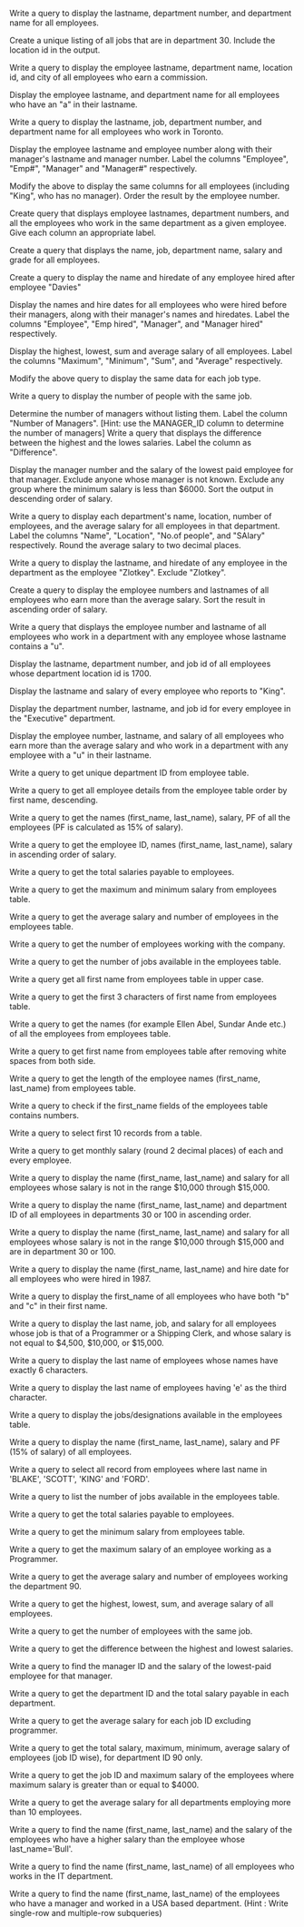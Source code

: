 Write a query to display the lastname, department number, and department name for all employees.

Create a unique listing of all jobs that are in department 30. Include the location id in the output.

Write a query to display the employee lastname, department name, location id, and city of all employees who earn a commission.

Display the employee lastname, and department name for all employees who have an "a" in their lastname.

Write a query to display the lastname, job, department number, and department name for all employees who work in Toronto.

Display the employee lastname and employee number along with their manager's lastname and manager number. Label the columns "Employee", "Emp#", "Manager" and "Manager#" respectively.

Modify the above to display the same columns for all employees (including "King", who has no manager). Order the result by the employee number.

Create query that displays employee lastnames, department numbers, and all the employees who work in the same department as a given employee. Give each column an appropriate label.

Create a query that displays the name, job, department name, salary and grade for all employees.

Create a query to display the name and hiredate of any employee hired after employee "Davies"

Display the names and hire dates for all employees who were hired before their managers, along with their manager's names and hiredates. Label the columns "Employee", "Emp hired", "Manager", and "Manager hired" respectively.

Display the highest, lowest, sum and average salary of all employees. Label the columns "Maximum", "Minimum", "Sum", and "Average" respectively.

Modify the above query to display the same data for each job type.

Write a query to display the number of people with the same job.

Determine the number of managers without listing them. Label the column "Number of Managers". [Hint: use the MANAGER_ID column to determine the number of managers]
Write a query that displays the difference between the highest and the lowes salaries. Label the column as "Difference".

Display the manager number and the salary of the lowest paid employee for that manager. Exclude anyone whose manager is not known. Exclude any group where the minimum salary is less than $6000. Sort the output in descending order of salary.

Write a query to display each department's name, location, number of employees, and the average salary for all employees in that department. Label the columns "Name", "Location", "No.of people", and "SAlary" respectively. Round the average salary to two decimal places.

Write a query to display the lastname, and hiredate of any employee in the department as the employee "Zlotkey". Exclude "Zlotkey".

Create a query to display the employee numbers and lastnames of all employees who earn more than the average salary. Sort the result in ascending order of salary.

Write a query that displays the employee number and lastname of all employees who work in a department with any employee whose lastname contains a "u".

Display the lastname, department number, and job id of all employees whose department location id is 1700.

Display the lastname and salary of every employee who reports to "King".

Display the department number, lastname, and job id for every employee in the "Executive" department.

Display the employee number, lastname, and salary of all employees who earn more than the average salary and who work in a department with any employee with a "u" in their lastname.

Write a query to get unique department ID from employee table.

Write a query to get all employee details from the employee table order by first name, descending.

Write a query to get the names (first_name, last_name), salary, PF of all the employees (PF is calculated as 15% of salary).

Write a query to get the employee ID, names (first_name, last_name), salary in ascending order of salary.

Write a query to get the total salaries payable to employees.

Write a query to get the maximum and minimum salary from employees table.

Write a query to get the average salary and number of employees in the employees table.

Write a query to get the number of employees working with the company.

Write a query to get the number of jobs available in the employees table.

Write a query get all first name from employees table in upper case.

Write a query to get the first 3 characters of first name from employees table.

Write a query to get the names (for example Ellen Abel, Sundar Ande etc.) of all the employees from employees table.

Write a query to get first name from employees table after removing white spaces from both side.

Write a query to get the length of the employee names (first_name, last_name) from employees table.

Write a query to check if the first_name fields of the employees table contains numbers.

Write a query to select first 10 records from a table.

Write a query to get monthly salary (round 2 decimal places) of each and every employee.

Write a query to display the name (first_name, last_name) and salary for all employees whose salary is not in the range $10,000 through $15,000.

Write a query to display the name (first_name, last_name) and department ID of all employees in departments 30 or 100 in ascending order.

Write a query to display the name (first_name, last_name) and salary for all employees whose salary is not in the range $10,000 through $15,000 and are in department 30 or 100.

Write a query to display the name (first_name, last_name) and hire date for all employees who were hired in 1987.

Write a query to display the first_name of all employees who have both "b" and "c" in their first name.

Write a query to display the last name, job, and salary for all employees whose job is that of a Programmer or a Shipping Clerk, and whose salary is not equal to $4,500, $10,000, or $15,000.

Write a query to display the last name of employees whose names have exactly 6 characters.

Write a query to display the last name of employees having 'e' as the third character.

Write a query to display the jobs/designations available in the employees table.

Write a query to display the name (first_name, last_name), salary and PF (15% of salary) of all employees.

Write a query to select all record from employees where last name in 'BLAKE', 'SCOTT', 'KING' and 'FORD'.

Write a query to list the number of jobs available in the employees table.

Write a query to get the total salaries payable to employees.

Write a query to get the minimum salary from employees table.

Write a query to get the maximum salary of an employee working as a Programmer.

Write a query to get the average salary and number of employees working the department 90.

Write a query to get the highest, lowest, sum, and average salary of all employees.

Write a query to get the number of employees with the same job.

Write a query to get the difference between the highest and lowest salaries.

Write a query to find the manager ID and the salary of the lowest-paid employee for that manager.

Write a query to get the department ID and the total salary payable in each department.

Write a query to get the average salary for each job ID excluding programmer.

Write a query to get the total salary, maximum, minimum, average salary of employees (job ID wise), for department ID 90 only.

Write a query to get the job ID and maximum salary of the employees where maximum salary is greater than or equal to $4000.

Write a query to get the average salary for all departments employing more than 10 employees.

Write a query to find the name (first_name, last_name) and the salary of the employees who have a higher salary than the employee whose last_name='Bull'.

Write a query to find the name (first_name, last_name) of all employees who works in the IT department.

Write a query to find the name (first_name, last_name) of the employees who have a manager and worked in a USA based department. (Hint : Write single-row and multiple-row subqueries)

